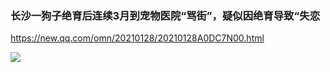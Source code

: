 ### 长沙一狗子绝育后连续3月到宠物医院“骂街”，疑似因绝育导致“失恋
https://new.qq.com/omn/20210128/20210128A0DC7N00.html

<img src="https://inews.gtimg.com/newsapp_bt/0/13100173547/">
<https://inews.gtimg.com/newsapp_bt/0/13100173547/>
